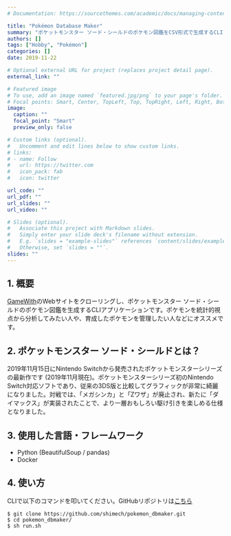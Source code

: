 ```yaml
---
# Documentation: https://sourcethemes.com/academic/docs/managing-content/

title: "Pokémon Database Maker"
summary: "ポケットモンスター ソード・シールドのポケモン図鑑をCSV形式で生成するCLIアプリケーション"
authors: []
tags: ["Hobby", "Pokémon"]
categories: []
date: 2019-11-22

# Optional external URL for project (replaces project detail page).
external_link: ""

# Featured image
# To use, add an image named `featured.jpg/png` to your page's folder.
# Focal points: Smart, Center, TopLeft, Top, TopRight, Left, Right, BottomLeft, Bottom, BottomRight.
image:
  caption: ""
  focal_point: "Smart"
  preview_only: false

# Custom links (optional).
#   Uncomment and edit lines below to show custom links.
# links:
# - name: Follow
#   url: https://twitter.com
#   icon_pack: fab
#   icon: twitter

url_code: ""
url_pdf: ""
url_slides: ""
url_video: ""

# Slides (optional).
#   Associate this project with Markdown slides.
#   Simply enter your slide deck's filename without extension.
#   E.g. `slides = "example-slides"` references `content/slides/example-slides.md`.
#   Otherwise, set `slides = ""`.
slides: ""
---
```

## 1. 概要
[GameWith](https://gamewith.jp/pokemon-sword-shield/article/show/175731)のWebサイトをクローリングし、ポケットモンスター ソード・シールドのポケモン図鑑を生成するCLIアプリケーションです。ポケモンを統計的視点から分析してみたい人や、育成したポケモンを管理したい人などにオススメです。

## 2. ポケットモンスター ソード・シールドとは？
2019年11月15日にNintendo Switchから発売されたポケットモンスターシリーズの最新作です (2019年11月現在)。ポケットモンスターシリーズ初のNintendo Switch対応ソフトであり、従来の3DS版と比較してグラフィックが非常に綺麗になりました。対戦では、「メガシンカ」と「Zワザ」が廃止され、新たに「ダイマックス」が実装されたことで、より一層おもしろい駆け引きを楽しめる仕様となりました。

## 3. 使用した言語・フレームワーク
- Python (BeautifulSoup / pandas)
- Docker

## 4. 使い方
CLIで以下のコマンドを叩いてください。GitHubリポジトリは[こちら](https://github.com/shimech/pokemon_dbmaker)

```shell
$ git clone https://github.com/shimech/pokemon_dbmaker.git
$ cd pokemon_dbmaker/
$ sh run.sh
```

